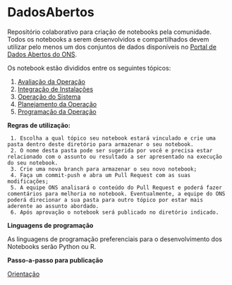 
# DadosAbertos

Repositório colaborativo para criação de notebooks pela comunidade.
Todos os notebooks a serem desenvolvidos e compartilhados devem utilizar pelo menos um dos conjuntos de dados disponíveis no [Portal de Dados Abertos do ONS](dados.ons.org.br).

Os notebook estão divididos entre os seguintes tópicos:

 1. [Avaliação da Operação](https://github.com/ONSDados/DadosAbertos/tree/main/Avaliacao_da_operacao) 
 2. [Integração de Instalações](https://github.com/ONSDados/DadosAbertos/tree/main/Integracao_de_instalacoes) 
 3. [Operação do Sistema](https://github.com/ONSDados/DadosAbertos/tree/main/Operacao_do_sistema)    
 4. [Planejamento da Operação](https://github.com/ONSDados/DadosAbertos/tree/main/Planejamento_da_operacao) 
 5. [Programação da Operação](https://github.com/ONSDados/DadosAbertos/tree/main/Programacao_da_operacao)

**Regras de utilização:**	

	 1. Escolha a qual tópico seu notebook estará vinculado e crie uma pasta dentro deste diretório para armazenar o seu notebook.  
	 2. O nome desta pasta pode ser sugerida por você e precisa estar relacionado com o assunto ou resultado a ser apresentado na execução do seu notebook.   
	 3. Crie uma nova branch para armazenar o seu novo notebook;        
	 4. Faça um commit-push e abra um Pull Request com as suas modificações;        
	 5. A equipe ONS analisará o conteúdo do Pull Request e poderá fazer comentários para melhoria no notebook. Eventualmente, a equipe do ONS poderá direcionar a sua pasta para outro tópico por estar mais aderente ao assunto abordado.  
	 6. Após aprovação o notebook será publicado no diretório indicado.


**Linguagens de programação**

As linguagens de programação preferenciais para o desenvolvimento dos Notebooks serão Python ou R.


**Passo-a-passo para publicação**

 [Orientação](https://ons-dl-prod-opendata.s3.amazonaws.com/dataset/github/Passo_a_Passo_Publicacao_no_GITHUB_ONS.pdf)

   
